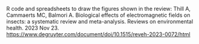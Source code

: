 R code and spreadsheets to draw the figures shown in the review: 
Thill A, Cammaerts MC, Balmori A. Biological effects of electromagnetic fields on insects: a systematic review and meta-analysis. 
Reviews on environmental health. 2023 Nov 23.
https://www.degruyter.com/document/doi/10.1515/reveh-2023-0072/html
